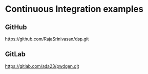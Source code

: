 # Continuous Integration examples

## GitHub

   https://github.com/RajaSrinivasan/dsp.git

## GitLab

  https://gitlab.com/ada23/pwdgen.git
